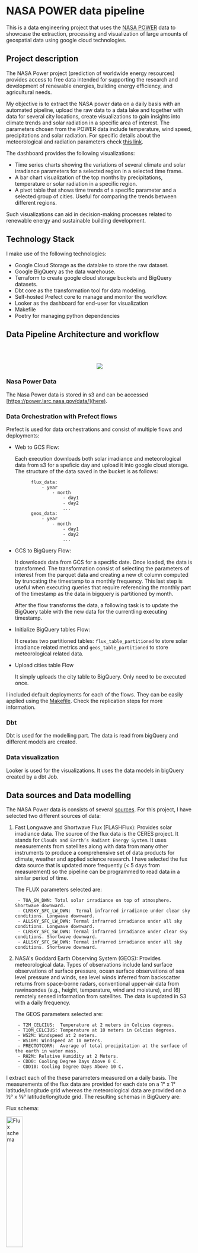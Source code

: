 # NASA POWER data pipeline

This is a data engineering project that uses the [NASA POWER](https://power.larc.nasa.gov/) data to showcase the extraction, processing and visualization of large amounts of geospatial data using google cloud technologies.

## Project description

The NASA Power project (prediction of worldwide energy resources) provides access to free data intended for supporting the research and development of renewable energies, building energy efficiency, and agricultural needs.

My objective is to extract the NASA power data on a daily basis with an automated pipeline, upload the raw data to a data lake and together with data for several city locations, create visualizations to gain insights into climate trends and solar radiation in a specific area of interest. The parameters chosen from the POWER data include temperature, wind speed, precipitations and solar radiation. For specific details about the meteorological and radiation parameters check [this link](https://gist.github.com/abelcallejo/d68e70f43ffa1c8c9f6b5e93010704b8).

The dashboard provides the following visualizations:

- Time series charts showing the variations of several climate and solar irradiance parameters for a selected region in a selected time frame.
- A bar chart visualization of the top months by precipitations, temperature or solar radiation in a specific region.
- A pivot table that shows time trends of a specific parameter and a selected group of cities. Useful for comparing the trends between different regions.

Such visualizations can aid in decision-making processes related to renewable energy and sustainable building development.

## Technology Stack

I make use of the following technologies:

- Google Cloud Storage as the datalake to store the raw dataset.
- Google BigQuery as the data warehouse.
- Terraform to create google cloud storage buckets and BigQuery datasets.
- Dbt core as the transformation tool for data modeling.
- Self-hosted Prefect core to manage and monitor the workflow.
- Looker as the dashboard for end-user for visualization
- Makefile
- Poetry for managing python dependencies

## Data Pipeline Architecture and workflow

<br>
<br>

<p align="center">
  <img src="./images/pipeline.png"/>
</p>

### Nasa Power Data

The Nasa Power data is stored in s3 and can be accessed [https://power.larc.nasa.gov/data/](here).

### Data Orchestration with Prefect flows

Prefect is used for data orchestrations and consist of multiple flows and deployments:

- Web to GCS Flow:

    Each execution downloads both solar irradiance and meteorological data from s3 for a speficic day and upload it into google cloud storage. The structure of the data saved in the bucket is as follows:

            flux_data:
                - year
                    - month
                        - day1
                        - day2
                        ...
            geos_data:
                - year
                    - month
                        - day1
                        - day2
                        ...


- GCS to BigQuery Flow:

    It downloads data from GCS for a specific date. Once loaded, the data is transformed. The transformation consist of selecting the parameters of interest from the parquet data and creating a new dt column computed by truncating the timestamp to a monthly frequency. This last step is useful when executing queries that require referencing the monthly part of the timestamp as the data in bigquery is partitioned by month.

    After the flow transforms the data, a following task is to update the BigQuery table with the new data for the currentling executing timestamp.

- Initialize BigQuery tables Flow:

    It creates two partitioned tables: `flux_table_partitioned` to store solar irradiance related metrics and `geos_table_partitioned` to store meteorological related data. 

- Upload cities table Flow

    It simply uploads the city table to BigQuery. Only need to be executed once.

I included default deployments for each of the flows. They can be easily applied using the [Makefile](./Makefile). Check the replication steps for more information.

### Dbt

Dbt is used for the modelling part. The data is read from bigQuery and different models are created. 

### Data visualization

Looker is used for the visualizations. It uses the data models in bigQuery created by a dbt Job.

## Data sources and Data modelling

The NASA Power data is consists of several [sources](https://power.larc.nasa.gov/docs/methodology/data/sources/). For this project, I have selected two different sources of data:

1. Fast Longwave and Shortwave Flux (FLASHFlux): Provides solar irradiance data. The source of the flux data is the CERES project. It stands for `Clouds and Earth’s Radiant Energy System`. It uses measurements from satellites along with data from many other instruments to produce a comprehensive set of data products for climate, weather and applied science research. I have selected the fux data source that is updated more frequently (< 5 days from measurement) so the pipeline can be programmed to read data in a similar period of time. 

    The FLUX parameters selected are:

        - TOA_SW_DWN: Total solar irradiance on top of atmosphere. Shortwave downward.
        - CLRSKY_SFC_LW_DWN:  Termal infrarred irradiance under clear sky conditions. Longwave downward.
        - ALLSKY_SFC_LW_DWN: Termal infrarred irradiance under all sky conditions. Longwave downward.
        - CLRSKY_SFC_SW_DWN: Termal infrarred irradiance under clear sky conditions. Shortwave downward.
        - ALLSKY_SFC_SW_DWN: Termal infrarred irradiance under all sky conditions. Shortwave downward.


2. NASA's Goddard Earth Observing System (GEOS): Provides meteorological data. Types of observations include land surface observations of surface pressure, ocean surface observations of sea level pressure and winds, sea level winds inferred from backscatter returns from space-borne radars, conventional upper-air data from rawinsondes (e.g., height, temperature, wind and moisture), and (6) remotely sensed information from satellites. The data is updated in S3 with a daily frequency.

    The GEOS parameters selected are:

        - T2M_CELCIUS:  Temperature at 2 meters in Celcius degrees.
        - T10M_CELCIUS: Temperature at 10 meters in Celcius degrees.
        - WS2M: Windspeed at 2 meters.
        - WS10M: Windspeed at 10 meters.
        - PRECTOTCORR:  Average of total precipitation at the surface of the earth in water mass.
        - RH2M: Relative Humidity at 2 Meters.
        - CDD0: Cooling Degree Days Above 0 C.
        - CDD10: Cooling Degree Days Above 10 C.

I extract each of the these parameters measured on a daily basis. The measurements of the flux data are provided for each date on a 1° x 1° latitude/longitude grid whereas the meteorological data are provided on a ½° x ⅝° latitude/longitude grid. The resulting schemas in BigQuery are:

Flux schema:

<img src="./images/flux_schema.png" alt="Flux schema" width="30%" height="30%">

Geos schema:

<img src="./images/geos_schema.png" alt="Geos schema" width="30%" height="30%">

### Partitions

Both raw tables are partitioned by the time column truncated by month [See creation query](./flows/queries/flux_table_creation.sql). In this way, common operations such as groping or filtering by a specific datetime are optimized. This has an important impact in the models calculated subsequently with dbt specially when computing the monthyl average of some parameters

### Dbt modelling

Instead of querying and visualizing of all datapoints in the global grid, it is more practical to limit the datapoints that are close to a city or region of interest. In order to achieve this, I added a new table for `cities`. It contains information about all cities of the world with their coordinates. As it is a samall file, I include it as a csv in this repo and can be accessed [here](./worldcities.csv).

In dbt, given the cities table, the raw flux and geos tables I perform an inner [spatial join](./dbt_nasa_power/models/staging/city_flux_model.sql) with the flux and geos tables separately to create two new tables which contain data from the cities joint with solar irradiance and meteorological measurements. The resulting models are a time series for each city and a set of metrics.  


## Dashboard preview

## Replication steps

### Setup google cloud

1. Start by creating a new Google Cloud account and setting up a new project. 

2. Create a new service account and grant it Compute Admin, Service Account User, Storage Admin, Storage Object Admin, and BigQuery Admin roles. 

3. After creating the service account, click on "Manage Keys" under actions Menu. Click on the Add Key dropdown and click on Create new key and create a new key in JSON format, saving it to your computer.

4. Install the Google Cloud CLI and log in by running "gcloud init" in an Ubuntu Linux environment or similar. 

5. Choose the cloud project you created to use. Set the environment variable to point to your downloaded service account keys JSON file by running "export GOOGLE_APPLICATION_CREDENTIALS=<path/to/your/service-account-authkeys>.json". 

6. Refresh your token/session and verify authentication by running "gcloud auth application-default login". 

7. Ensure that the following APIs are enabled for your project: 

https://console.cloud.google.com/apis/library/iam.googleapis.com 
https://console.cloud.google.com/apis/library/iamcredentials.googleapis.com 
https://console.cloud.google.com/apis/library/compute.googleapis.com

### Setup Environmet VM on Google Cloud (Optional)

Note that workflow execution environment can be setup in your local machine but for the purpose of having a common configuration you can create a VM on Google Cloud and follow the next steps:

1. Before we can interact with any VM on Google cloud we need to create an ssh key. The steps are described [here](https://cloud.google.com/compute/docs/connect/create-ssh-keys).

2. Once the private and public key pair is generated, we need to add the public key to our Google cloud comnpute engine configuration. On the GC console, navigate to compute engine -> metadata -> SSH Keys -> Add SSH Keys. 

You can copy your generated key as:

        cat ~/.ssh/gcp.pub | pbcopy

3. Create an VM instance with the following minmum specifications: 4 vCPUs and 16GB RAM and a boot disk of minimum 30GB. For operating system choose a recent stable Ubuntu release. Alternatively you can also use the following gcp command to create a vm instance:

4. Ssh to the created instance. This can be done with the ssh command or using the gcloud command line tool. For the last option, make sure that you have logged in with the correct service account and have the required permissions. See [the make file](./Makefile) for help with the commands.

5. On the virtual machine command line, download and install anaconda and docker:

        wget https://repo.anaconda.com/archive/Anaconda3-2023.03-Linux-x86_64.sh

        bash Anaconda3-2023.03-Linux-x86_64.sh

        sudo apt-get update

        sudo apt-get install docker.io

6. Clone this repository in the virtual machine:

        git clone https://github.com/cancamilo/dataworks-gis.git

7. Install terraform        

        wget https://releases.hashicorp.com/terraform/1.1.4/terraform_1.1.4_linux_amd64.zip

        sudo apt-get install unzip 

        unzip terraform_1.1.4_linux_amd64.zip

        ls

8. Transfer your previously generated service account key to the VM using ftp. 

9. Configure your google account:

            export GOOGLE_APPLICATION_CREDENTIALS=~/.gc/{your_key}.json

            gcloud auth activate-service-account --key-file $GOOGLE_APPLICATION_CREDENTIALS

20. Install Make

        sudo apt install make

After the previous steps, you should have your environment ready to create the necessary infrastructure and run the workflows

### Create infrastructure with terraform

With this repo cloned and given that you have installed terraform, navigate to the terraform folder and execute the following steps:

        terraform init 

        terraform plan

        terraform apply

### Install conda environment

First make sure you have conda installed in your machine. Then we can create and activate an environment:

        conda create --name dataworks-env

        conda activate dataworks-env

Finally, we should install the dependencies specified in [requirements.txt](./requirements.txt).

        pip install -r requirements.txt

### Deploy and run flows

1. Start the prefect server:

        prefect orion start

2. In a different terminal, start a prefect agent to execute the flows:

        prefect agent start -q 'default'

3. In the prefect UI, install the following blocks:

   - gcs-credentials: add your service account key in the service account info
   - gcs-bucket: Name the block `gcs-connector`, use `nasa_power_datalake` as the bucket name and as credentials choose the previously created gcs-credentials.
   - BigQueryWarehouse: name it bq-block and connect to previously stored credentials.

   Note: You could name the blocks as desired, but then the namings in the flows should be changed to adapt to your names.

4. Apply the deployments:

        Make apply_deployments

   This command will apply 4 already generated flows:

   - web_to_gcs_flow: 

        parameters:
        - start_date(optional): If not provided it will execute for the current day.

        frequency: Runs everyday at 6 am.

   - gcs_to_bq_flow:

        parameters:
        - start_date(optional): If not provided it will execute for the current day.

        frequency: Runs everyday at 6 am.

    - web_to_gcs_data_range_flow (optional): 

        parameters:
        - start_date
        - end-date        

    - gcs_to_bq_data_range_flow (optional): 

        parameters:
        - start_date
        - end_date

If all you need is to start acquiring data everyday, it is enough to just apply the deployments and the ETL will start populating the gcp bucket and the BigQuery table. If you want to acquire the historical data, you should first execute `web_to_gcs_data_range_flow` in the desired time range in order to populate the bucket and then execute `gcs_to_bq_data_range_flow`in the same time range to read from the bucket and upload the data to the partitioned tables in BigQuery. 

### Dbt Job Run

Up until this point, we have our date available in the desired time range in the GCS bucket and in the partitioned BigQuery tables. Now we can proceed to create the models from our data that will be subsequently used for visualizations in Google looker.

As a first step we should create a dbt cloud account and connect it to our BigQuery account. To do so you can follow this [excelent guide](https://github.com/ziritrion/dataeng-zoomcamp/blob/main/notes/4_analytics.md#setting-up-dbt). It is also neccesary to configure our dbt cloud account to connect to the github where the repository lives. In this repo, the dbt relevant project files are in the `dbt_nasa_power` folder. 

Inside our dbt project in the cloud, we proceed configure a `Job`. It should run in a production environment that points to our `production` dataset in BigQuery. The `Job` should be configured to execute the following steps:

        dbt test

        dbt run --vars '{"join_radius": 70000, "is_test_run": false}'

First, this job will perform some default testing on the data and then build and run the [dbt models](./dbt_nasa_power/models/). The `join_radius` variable specifies the maximum radius around a city that will be used to join the data from the neighboring points in the metrics tables. 

You can program this `Job` to run periodically with a similar frequency as the prefect flows but with a small delay to wait for the flows to finish. Alternatively, the flows coud be changed to execute the dbt Job via API, but note that API access is a paid dbt feature and not included in the free plan. 

Once this job finished succesfuly, we should have three new tables: 

- city_flux_model: cities joint with flux metrics.
- city_geos_model: cities joint with geos metrics.
- city_monthly_agg: monthly aggregations for every city for selected parameters.

data prepared for visualization.

### Google Looker Studio

1. Go to [Google Looker Studio](https://lookerstudio.google.com/) and create a new report.

2. You will be asked to provide a data source. Choose BigQuery -> your project -> production (dataset) -> table. This will open the report and then you can connect additional data sources (different tables).

3. Time series: you can create time series plots to visualize trends of one or multiple meteorology or solar irradiance parameters for a selected city. For the time series, the column `time` should be used as dimension and then choose the average aggregation for at least one of the metric.

4. Bar charts: The `city_monthly_agg` contains selected metrics aggregated by month, this data can be plotted in a bar chart choosing the dimension `month_name`. You can also add multiple parameters but unfortunately there does not seem to be an easy way to add a y axis to the right in order to make easier the visualization of parameters in diferent scales.

5. Pivot Tables: We can extract interesting insights by using pivot tables. In this case I have created a pivot table with the row dimension `time` and the clolumn dimension `city_name`. You can then select any metric and this table will show the trend overtime for several cities.

## Future work